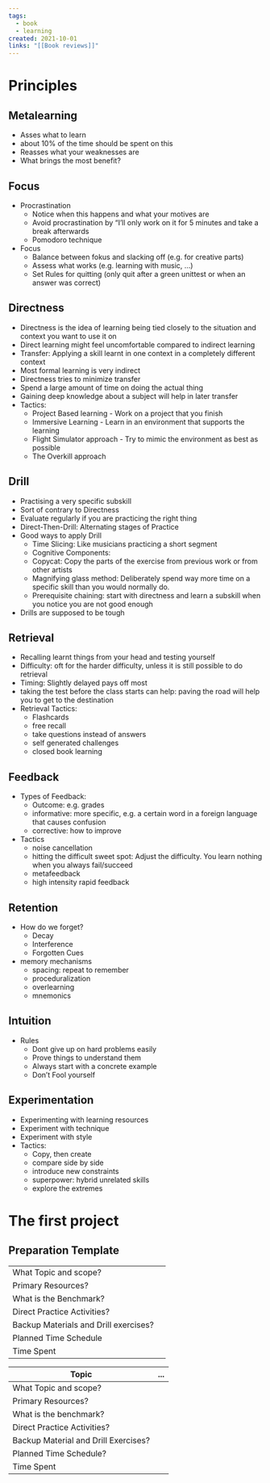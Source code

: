 ```yaml
---
tags:
  - book
  - learning
created: 2021-10-01
links: "[[Book reviews]]"
---
```

# Principles
## Metalearning

* Asses what to learn 
* about 10% of the time should be spent on this
* Reasses what your weaknesses are
* What brings the most benefit?
## Focus

* Procrastination
    * Notice when this happens and what your motives are
    * Avoid procrastination by “I’ll only work on it for 5 minutes and take a break afterwards
    * Pomodoro technique
* Focus
    * Balance between fokus and slacking off (e.g. for creative parts)
    * Assess what works (e.g. learning with music, …)
    * Set Rules for quitting (only quit after a green unittest or when an answer was correct)
## Directness

* Directness is the idea of learning being tied closely to the situation and context you want to use it on
* Direct learning might feel uncomfortable compared to indirect learning
* Transfer: Applying a skill learnt in one context in a completely different context
* Most formal learning is very indirect
* Directness tries to minimize transfer
* Spend a large amount of time on doing the actual thing
* Gaining deep knowledge about a subject will help in later transfer
* Tactics:
    * Project Based learning - Work on a project that you finish
    * Immersive Learning - Learn in an environment that supports the learning
    * Flight Simulator approach - Try to mimic the environment as best as possible
    * The Overkill approach


## Drill



* Practising a very specific subskill
* Sort of contrary to Directness
* Evaluate regularly if you are practicing the right thing
* Direct-Then-Drill: Alternating stages of Practice
* Good ways to apply Drill
    * Time Slicing: Like musicians practicing a short segment
    * Cognitive Components:
    * Copycat: Copy the parts of the exercise from previous work or from other artists
    * Magnifying glass method: Deliberately spend way more time on a specific skill than you would normally do.
    * Prerequisite chaining: start with directness and learn a subskill when you notice you are not good enough
* Drills are supposed to be tough
## Retrieval

* Recalling learnt things from your head and testing yourself
* Difficulty: oft for the harder difficulty, unless it is still possible to do retrieval
* Timing: Slightly delayed pays off most
* taking the test before the class starts can help: paving the road will help you to get to the destination
* Retrieval Tactics:
    * Flashcards
    * free recall
    * take questions instead of answers
    * self generated challenges
    * closed book learning 
## Feedback

* Types of Feedback:
    * Outcome: e.g. grades
    * informative: more specific, e.g. a certain word in a foreign language that causes confusion
    * corrective: how to improve
* Tactics
    * noise cancellation
    * hitting the difficult sweet spot: Adjust the difficulty. You learn nothing when you always fail/succeed
    * metafeedback
    * high intensity rapid feedback
## Retention

* How do we forget?
    * Decay
    * Interference
    * Forgotten Cues
* memory mechanisms
    * spacing: repeat to remember
    * proceduralization
    * overlearning
    * mnemonics
## Intuition

* Rules
    * Dont give up on hard problems easily
    * Prove things to understand them
    * Always start with a concrete example
    * Don’t Fool yourself
## Experimentation
* Experimenting with learning resources
* Experiment with technique
* Experiment with style
* Tactics:
    * Copy, then create
    * compare side by side
    * introduce new constraints
    * superpower: hybrid unrelated skills
    * explore the extremes
# The first project
## Preparation Template

<table>
  <tr>
   <td>What Topic and scope?
   </td>
   <td>
   </td>
  </tr>
  <tr>
   <td>Primary Resources?
   </td>
   <td>
   </td>
  </tr>
  <tr>
   <td>What is the Benchmark?
   </td>
   <td>
   </td>
  </tr>
  <tr>
   <td>Direct Practice Activities?
   </td>
   <td>
   </td>
  </tr>
  <tr>
   <td>Backup Materials and Drill exercises?
   </td>
   <td>
   </td>
  </tr>
  <tr>
   <td>Planned Time Schedule
   </td>
   <td>
   </td>
  </tr>
  <tr>
   <td>Time Spent
   </td>
   <td>
   </td>
  </tr>
</table>


| Topic                                | ... |
| ------------------------------------ | --- |
| What Topic and scope?                |     |
| Primary Resources?                   |     |
| What is the benchmark?               |     |
| Direct Practice Activities?          |     |
| Backup Material and Drill Exercises? |     |
| Planned Time Schedule?               |     |
| Time Spent                           |     |
